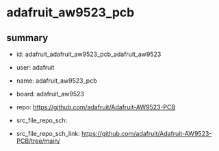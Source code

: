 # adafruit_aw9523_pcb
 
## summary 
* id: adafruit_adafruit_aw9523_pcb_adafruit_aw9523
* user: adafruit
* name: adafruit_aw9523_pcb
* board: adafruit_aw9523
* repo: https://github.com/adafruit/Adafruit-AW9523-PCB



* src_file_repo_sch: 
* src_file_repo_sch_link: https://github.com/adafruit/Adafruit-AW9523-PCB/tree/main/




